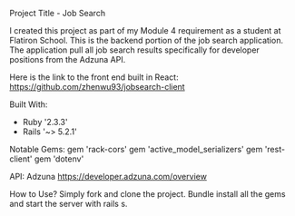 Project Title - Job Search 

I created this project as part of my Module 4 requirement as a student at Flatiron School. This is the backend portion of the job search application. The application pull all job search results specifically for developer positions from the Adzuna API.

Here is the link to the front end built in React: https://github.com/zhenwu93/jobsearch-client

Built With: 
- Ruby '2.3.3'
- Rails '~> 5.2.1'

Notable Gems: 
gem 'rack-cors'
gem 'active_model_serializers'
gem 'rest-client'
gem 'dotenv'


API: Adzuna 
https://developer.adzuna.com/overview

How to Use? 
Simply fork and clone the project. Bundle install all the gems and start the server with rails s. 
